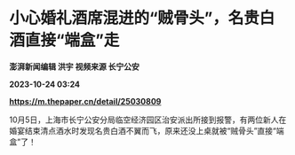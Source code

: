 # 小心婚礼酒席混进的“贼骨头”，名贵白酒直接“端盒”走
**澎湃新闻编辑 洪宇 视频来源 长宁公安**

**2023-10-24 03:24**

**https://m.thepaper.cn/detail/25030809**

10月5日，上海市长宁公安分局临空经济园区治安派出所接到报警，有两位新人在婚宴结束清点酒水时发现名贵白酒不翼而飞，原来还没上桌就被“贼骨头”直接“端盒”了！